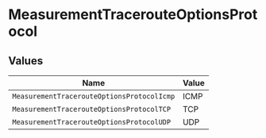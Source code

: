# MeasurementTracerouteOptionsProtocol


## Values

| Name                                       | Value                                      |
| ------------------------------------------ | ------------------------------------------ |
| `MeasurementTracerouteOptionsProtocolIcmp` | ICMP                                       |
| `MeasurementTracerouteOptionsProtocolTCP`  | TCP                                        |
| `MeasurementTracerouteOptionsProtocolUDP`  | UDP                                        |